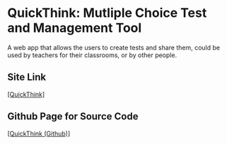 # QuickThink: Mutliple Choice Test and Management Tool

A web app that allows the users to create tests and share them, could be used by teachers for their classrooms, or by other people.

## Site Link

[[QuickThink]](quick-think.vercel.app)

## Github Page for Source Code

[[QuickThink (Github)]](https://github.com/zia-zedia/QuickThink)
